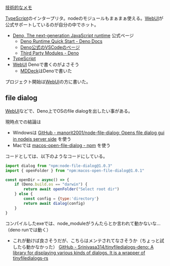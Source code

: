 [技術的なメモ](%E6%8A%80%E8%A1%93%E7%9A%84%E3%81%AA%E3%83%A1%E3%83%A2)

[TypeScript](TypeScript)のインタープリタ。nodeのモジュールもまぁまぁ使える。[WebUI](WebUI)が公式サポートしているのが自分の中でホット。

- [Deno, The next-generation JavaScript runtime](https://deno.com/) 公式ページ
   - [Deno Runtime Quick Start - Deno Docs](https://docs.deno.com/runtime/manual)
   - [Deno公式のVSCodeのページ](https://docs.deno.com/runtime/manual/references/vscode_deno/)
   - [Third Party Modules - Deno](https://deno.land/x)
- [TypeScript](TypeScript)
- [WebUI](WebUI) Denoで書くのがよさそう
   - [MDDeck](MDDeck)はDenoで書いた

プロジェクト開始は[WebUI](WebUI)の方に書いた。

## file dialog

[WebUI](WebUI)などで、Deno上でOSのfile dialogを出したい事がある。

現時点での結論は

- Windowsは [GitHub - manorit2001/node-file-dialog: Opens file dialog gui in nodejs server side](https://github.com/manorit2001/node-file-dialog) を使う
- Macでは [macos-open-file-dialog - npm](https://www.npmjs.com/package/macos-open-file-dialog) を使う

コードとしては、以下のようなコードにしている。

```javascript
import dialog from "npm:node-file-dialog@1.0.3"
import { openFolder } from "npm:macos-open-file-dialog@1.0.1"

const openDir = async() => {
    if (Deno.build.os == "darwin") {
        return await openFolder("Select root dir")
    } else {
        const config = {type:'directory'}
        return await dialog(config)            
    }
}
```

コンパイルしたexeでは、node_moduleがうんたらとか言われて動かないな…（deno runでは動く）

- これが動けば良さそうだが、こちらはメンテされてなさそうか（ちょっと試したら動かなかった）
 [GitHub - Srinivasa314/tinyfiledialogs-deno: A library for displaying various kinds of dialogs. It is a wrapper of tinyfiledialogs-rs](https://github.com/Srinivasa314/tinyfiledialogs-deno) 

